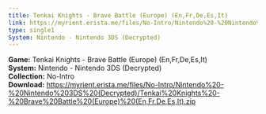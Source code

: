 ```yaml
---
title: Tenkai Knights - Brave Battle (Europe) (En,Fr,De,Es,It)
link: https://myrient.erista.me/files/No-Intro/Nintendo%20-%20Nintendo%203DS%20(Decrypted)/Tenkai%20Knights%20-%20Brave%20Battle%20(Europe)%20(En,Fr,De,Es,It).zip
type: single1
System: Nintendo - Nintendo 3DS (Decrypted)
---
```

<b>Game:</b> Tenkai Knights - Brave Battle (Europe) (En,Fr,De,Es,It)<br>
<b>System:</b> Nintendo - Nintendo 3DS (Decrypted)<br>
<b>Collection:</b> No-Intro<br>
<b>Download:</b> https://myrient.erista.me/files/No-Intro/Nintendo%20-%20Nintendo%203DS%20(Decrypted)/Tenkai%20Knights%20-%20Brave%20Battle%20(Europe)%20(En,Fr,De,Es,It).zip